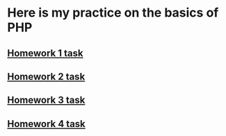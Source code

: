# Here is my practice on the basics of PHP
## [Homework 1 task](https://github.com/STEP-IT-Academy/PHP_Basics/blob/HW_1/PHP_HW_1.pdf)
## [Homework 2 task](https://github.com/STEP-IT-Academy/PHP_Basics/blob/HW_2/PHP_HW_2.pdf)
## [Homework 3 task](https://github.com/STEP-IT-Academy/PHP_Basics/blob/HW_3/PHP_HW_3.pdf)
## [Homework 4 task](https://github.com/STEP-IT-Academy/PHP_Basics/blob/HW_4/PHP_HW_4.pdf)
